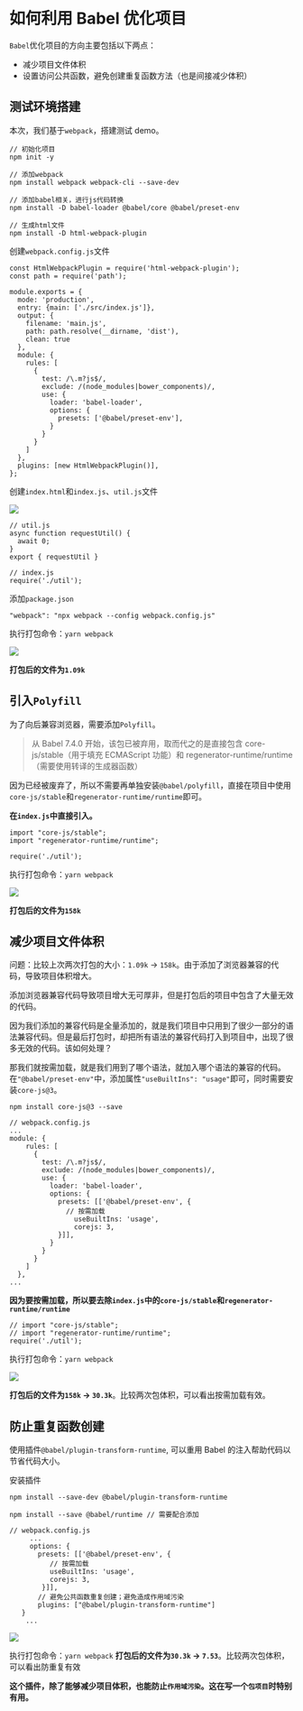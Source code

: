 # 如何利用 Babel 优化项目

`Babel`优化项目的方向主要包括以下两点：

- 减少项目文件体积
- 设置访问公共函数，避免创建重复函数方法（也是间接减少体积）

## 测试环境搭建

本次，我们基于`webpack`，搭建测试 demo。

```
// 初始化项目
npm init -y

// 添加webpack
npm install webpack webpack-cli --save-dev

// 添加babel相关，进行js代码转换
npm install -D babel-loader @babel/core @babel/preset-env

// 生成html文件
npm install -D html-webpack-plugin
```

创建`webpack.config.js`文件

```
const HtmlWebpackPlugin = require('html-webpack-plugin');
const path = require('path');

module.exports = {
  mode: 'production',
  entry: {main: ['./src/index.js']},
  output: {
    filename: 'main.js',
    path: path.resolve(__dirname, 'dist'),
    clean: true
  },
  module: {
    rules: [
      {
        test: /\.m?js$/,
        exclude: /(node_modules|bower_components)/,
        use: {
          loader: 'babel-loader',
          options: {
            presets: ['@babel/preset-env'],
          }
        }
      }
    ]
  },
  plugins: [new HtmlWebpackPlugin()],
};
```

创建`index.html`和`index.js`、`util.js`文件

![](./static/a1f74700fc084450a4bb9e2d6aba68d5~tplv-k3u1fbpfcp-zoom-in-crop-mark-4536-0-0-0.png?)

```
// util.js
async function requestUtil() {
  await 0;
}
export { requestUtil }

// index.js
require('./util');
```

添加`package.json`

```
"webpack": "npx webpack --config webpack.config.js"
```

执行打包命令：`yarn webpack`

![](./static/80a57dc4a050442e887d54eb8ff09c00~tplv-k3u1fbpfcp-zoom-in-crop-mark-4536-0-0-0.png?)

**打包后的文件为`1.09k`**

## 引入`Polyfill`

为了向后兼容浏览器，需要添加`Polyfill`。

> 从 Babel 7.4.0 开始，该包已被弃用，取而代之的是直接包含 core-js/stable（用于填充 ECMAScript 功能）和 regenerator-runtime/runtime（需要使用转译的生成器函数）

因为已经被废弃了，所以不需要再单独安装`@babel/polyfill`，直接在项目中使用`core-js/stable`和`regenerator-runtime/runtime`即可。

**在`index.js`中直接引入。**

```
import "core-js/stable";
import "regenerator-runtime/runtime";

require('./util');
```

执行打包命令：`yarn webpack`

![](./static/9343b408edd14dfc8c9f17d4cf475309~tplv-k3u1fbpfcp-zoom-in-crop-mark-4536-0-0-0.png?)

**打包后的文件为`158k`**

## 减少项目文件体积

问题：比较上次两次打包的大小：`1.09k` -> `158k`。由于添加了浏览器兼容的代码，导致项目体积增大。

添加浏览器兼容代码导致项目增大无可厚非，但是打包后的项目中包含了大量无效的代码。

因为我们添加的兼容代码是全量添加的，就是我们项目中只用到了很少一部分的语法兼容代码。但是最后打包时，却把所有语法的兼容代码打入到项目中，出现了很多无效的代码。该如何处理？

那我们就按需加载，就是我们用到了哪个语法，就加入哪个语法的兼容的代码。在`"@babel/preset-env"`中，添加属性`"useBuiltIns": "usage"`即可，同时需要安装`core-js@3`。

```
npm install core-js@3 --save
```

```
// webpack.config.js
...
module: {
    rules: [
      {
        test: /\.m?js$/,
        exclude: /(node_modules|bower_components)/,
        use: {
          loader: 'babel-loader',
          options: {
            presets: [['@babel/preset-env', {
              // 按需加载
                useBuiltIns: 'usage',
                corejs: 3,
            }]],
          }
        }
      }
    ]
  },
...
```

**因为要按需加载，所以要去除`index.js`中的`core-js/stable`和`regenerator-runtime/runtime`**

```
// import "core-js/stable";
// import "regenerator-runtime/runtime";
require('./util');
```

执行打包命令：`yarn webpack`

![](./static/f4646a142b3740c3b0ae3c7422ed7cdc~tplv-k3u1fbpfcp-zoom-in-crop-mark-4536-0-0-0.png?)

**打包后的文件为`158k` -> `30.3k`**。比较两次包体积，可以看出按需加载有效。

## 防止重复函数创建

使用插件`@babel/plugin-transform-runtime`, 可以重用 Babel 的注入帮助代码以节省代码大小。

安装插件

```
npm install --save-dev @babel/plugin-transform-runtime

npm install --save @babel/runtime // 需要配合添加
```

```
// webpack.config.js
     ...
     options: {
       presets: [['@babel/preset-env', {
          // 按需加载
          useBuiltIns: 'usage',
          corejs: 3,
        }]],
       // 避免公共函数重复创建；避免造成作用域污染
       plugins: ["@babel/plugin-transform-runtime"]
   }
    ...
```

![](./static/a0d64c8d98c5423992bcc52ae5703bdc~tplv-k3u1fbpfcp-zoom-in-crop-mark-4536-0-0-0.png?)

执行打包命令：`yarn webpack` **打包后的文件为`30.3k` -> `7.53`**。比较两次包体积，可以看出防重复有效

**这个插件，除了能够减少项目体积，也能防止`作用域污染`。这在写一个`包项目`时特别有用。**
